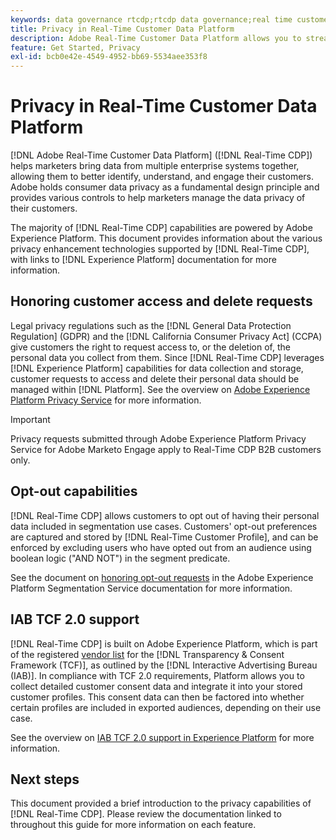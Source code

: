 ```yaml
---
keywords: data governance rtcdp;rtcdp data governance;real time customer data profile data governance;privacy rtcdp;rtcdp privacy
title: Privacy in Real-Time Customer Data Platform
description: Adobe Real-Time Customer Data Platform allows you to streamline the process of keeping your data operations compliant with privacy regulations.
feature: Get Started, Privacy
exl-id: bcb0e42e-4549-4952-bb69-5534aee353f8
---
```

# Privacy in Real-Time Customer Data Platform

[!DNL Adobe Real-Time Customer Data Platform] ([!DNL Real-Time CDP]) helps marketers bring data from multiple enterprise systems together, allowing them to better identify, understand, and engage their customers. Adobe holds consumer data privacy as a fundamental design principle and provides various controls to help marketers manage the data privacy of their customers.

The majority of [!DNL Real-Time CDP] capabilities are powered by Adobe Experience Platform. This document provides information about the various privacy enhancement technologies supported by [!DNL Real-Time CDP], with links to [!DNL Experience Platform] documentation for more information.

## Honoring customer access and delete requests

Legal privacy regulations such as the [!DNL General Data Protection Regulation] (GDPR) and the [!DNL California Consumer Privacy Act] (CCPA) give customers the right to request access to, or the deletion of, the personal data you collect from them. Since [!DNL Real-Time CDP] leverages [!DNL Experience Platform] capabilities for data collection and storage, customer requests to access and delete their personal data should be managed within [!DNL Platform]. See the overview on [Adobe Experience Platform Privacy Service](../../privacy-service/home.md) for more information.

>[!IMPORTANT]
>
> Privacy requests submitted through Adobe Experience Platform Privacy Service for Adobe Marketo Engage apply to Real-Time CDP B2B customers only.

## Opt-out capabilities

[!DNL Real-Time CDP] allows customers to opt out of having their personal data included in segmentation use cases. Customers' opt-out preferences are captured and stored by [!DNL Real-Time Customer Profile], and can be enforced by excluding users who have opted out from an audience using boolean logic ("AND NOT") in the segment predicate.

See the document on [honoring opt-out requests](../../segmentation/consents.md) in the Adobe Experience Platform Segmentation Service documentation for more information.

## IAB TCF 2.0 support

[!DNL Real-Time CDP] is built on Adobe Experience Platform, which is part of the registered [vendor list](https://iabeurope.eu/vendor-list-tcf/) for the [!DNL Transparency & Consent Framework (TCF)], as outlined by the [!DNL Interactive Advertising Bureau (IAB)]. In compliance with TCF 2.0 requirements, Platform allows you to collect detailed customer consent data and integrate it into your stored customer profiles. This consent data can then be factored into whether certain profiles are included in exported audiences, depending on their use case.

See the overview on [IAB TCF 2.0 support in Experience Platform](../../landing/governance-privacy-security/consent/iab/overview.md) for more information.

## Next steps

This document provided a brief introduction to the privacy capabilities of [!DNL Real-Time CDP]. Please review the documentation linked to throughout this guide for more information on each feature.
